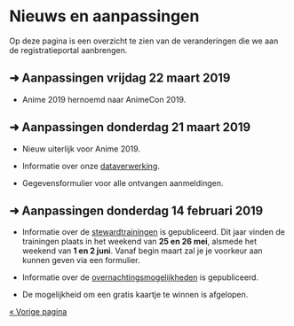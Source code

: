 # Nieuws en aanpassingen

Op deze pagina is een overzicht te zien van de veranderingen die we aan de
registratieportal aanbrengen.

## ➜ Aanpassingen vrijdag 22 maart 2019

  * Anime 2019 hernoemd naar AnimeCon 2019.


## ➜ Aanpassingen donderdag 21 maart 2019

  * Nieuw uiterlijk voor Anime 2019.

  * Informatie over onze [dataverwerking](dataverwerking.html).

  * Gegevensformulier voor alle ontvangen aanmeldingen.


## ➜ Aanpassingen donderdag 14 februari 2019

  * Informatie over de [stewardtrainingen](training.html) is gepubliceerd. Dit jaar vinden de
    trainingen plaats in het weekend van **25 en 26 mei**, alsmede het weekend van **1 en 2 juni**.
    Vanaf begin maart zal je je voorkeur aan kunnen geven via een formulier.

  * Informatie over de [overnachtingsmogelijkheden](hotel.html) is gepubliceerd.

  * De mogelijkheid om een gratis kaartje te winnen is afgelopen.

[« Vorige pagina](index.html)
